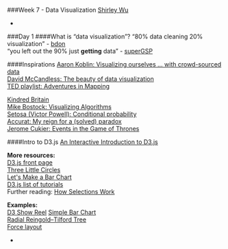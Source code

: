 ###Week 7 - Data Visualization
[Shirley Wu](http://www.twitter.com/shirleyxywu)

-
###Day 1
####What is “data visualization”?
“80% data cleaning 20% visualization” - [bdon](https://twitter.com/bdon)  
“you left out the 90% just **getting** data” - [superGSP](https://twitter.com/superSGP)

####Inspirations
[Aaron Koblin: Visualizing ourselves ... with crowd-sourced data](http://www.ted.com/talks/aaron_koblin)  
[David McCandless: The beauty of data visualization](http://www.ted.com/talks/david_mccandless_the_beauty_of_data_visualization)  
[TED playlist: Adventures in Mapping](http://www.ted.com/playlists/138/adventures_in_mapping)  

[Kindred Britain](http://kindred.stanford.edu/)  
[Mike Bostock: Visualizing Algorithms](http://bost.ocks.org/mike/algorithms/)  
[Setosa (Victor Powell): Conditional probability](http://setosa.io/conditional/)  
[Accurat: My reign for a (solved) paradox](http://media-cache-ak0.pinimg.com/originals/42/90/10/4290100c6aa2702308d8e823c904f3a3.jpg)  
[Jerome Cukier: Events in the Game of Thrones](http://www.jeromecukier.net/projects/agot/events.html)  

####Intro to D3.js
[An Interactive Introduction to D3.js](http://sxywu.github.io/d3intro/)

**More resources:**  
[D3.js front page](http://d3js.org/)  
[Three Little Circles](http://bost.ocks.org/mike/circles/)  
[Let's Make a Bar Chart](http://bost.ocks.org/mike/bar/)  
[D3.js list of tutorials](https://github.com/mbostock/d3/wiki/Tutorials)  
Further reading: [How Selections Work](http://bost.ocks.org/mike/selection/)  

**Examples:**  
[D3 Show Reel](http://bl.ocks.org/mbostock/1256572) 
[Simple Bar Chart](http://bl.ocks.org/mbostock/3885304)  
[Radial Reingold–Tilford Tree](http://bl.ocks.org/mbostock/4063550)  
[Force layout](http://bl.ocks.org/mbostock/4062045)  

-
